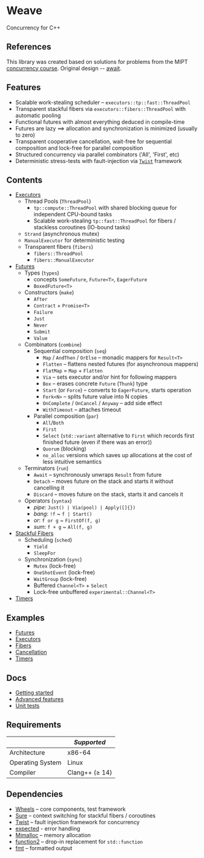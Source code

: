 
# Weave
Concurrency for C++

## References

This library was created based on solutions for problems from the MIPT [concurrency course](https://gitlab.com/Lipovsky/concurrency-course). Original design -- [await](https://gitlab.com/Lipovsky/await).

## Features

- Scalable work-stealing scheduler – `executors::tp::fast::ThreadPool`
- Transparent stackful fibers via `executors::fibers::ThreadPool` with automatic pooling
- Functional futures with almost everything deduced in compile-time
- Futures are lazy ⟹ allocation and synchronization is minimized (usually to zero)
- Transparent cooperative cancellation, wait-free for sequential composition and lock-free for parallel composition
- Structured concurrency via parallel combinators ('All', 'First', etc)
- Deterministic stress-tests with fault-injection via [`Twist`](https://gitlab.com/Lipovsky/twist) framework

## Contents

- [Executors](weave/executors)
  - Thread Pools (`ThreadPool`)
    - `tp::compute::ThreadPool` with shared blocking queue for independent CPU-bound tasks
    - Scalable work-stealing `tp::fast::ThreadPool` for fibers / stackless coroutines (IO-bound tasks)
  - `Strand` (asynchronous mutex)
  - `ManualExecutor` for deterministic testing
  - Transparent fibers (`fibers`)
    - `fibers::ThreadPool`
    - `fibers::ManualExecutor`
- [Futures](weave/futures)
  - Types (`types`)
    - concepts `SomeFuture`, `Future<T>`, `EagerFuture`
    - `BoxedFuture<T>`
  - Constructors (`make`)
    - `After`
    - `Contract` + `Promise<T>`
    - `Failure`
    - `Just`
    - `Never`
    - `Submit`
    - `Value`
  - Combinators (`combine`)
    - Sequential composition (`seq`)
      - `Map` / `AndThen` / `OrElse` – monadic mappers for `Result<T>`
      - `Flatten` – flattens nested futures (for asynchronous mappers)
      - `FlatMap` = `Map` + `Flatten`
      - `Via` – sets executor and/or hint for following mappers
      - `Box` – erases concrete `Future` (`Thunk`) type
      - `Start` (or `Force`) – converts to `EagerFuture`, starts operation
      - `Fork<N>` – splits future value into N copies
      - `OnComplete` / `OnCancel` / `Anyway` – add side effect
      - `WithTimeout` – attaches timeout
    - Parallel composition (`par`)
      - `All`/`Both`
      - `First`
      - `Select` (`std::variant` alternative to `First` which records first finished future (even if there was an error))
      - `Quorum` (blocking)
      - `no_alloc` versions which saves up allocations at the cost of less intuitive semantics
  - Terminators (`run`)
    - `Await` – synchronously unwraps `Result` from future
    - `Detach` – moves future on the stack and starts it without cancelling it
    - `Discard` – moves future on the stack, starts it and cancels it
  - Operators (`syntax`)
    - _pipe_: `Just() | Via(pool) | Apply([]{})`
    - _bang_: `!f` ~ `f | Start()`
    - _or_: `f or g` ~ `FirstOf(f, g)`
    - _sum_: `f + g` ~ `All(f, g)`
- [Stackful Fibers](weave/fibers)
  - Scheduling (`sched`)
    - `Yield`
    - `SleepFor`
  - Synchronization (`sync`)
    - `Mutex` (lock-free)
    - `OneShotEvent` (lock-free)
    - `WaitGroup` (lock-free)
    - Buffered `Channel<T>` + `Select`
    - Lock-free unbuffered `experimental::Channel<T>`
- [Timers](weave/timers)

## Examples

- [Futures](examples/futures/main.cpp)
- [Executors](examples/executors/main.cpp)
- [Fibers](examples/fibers/main.cpp)
- [Cancellation](examples/cancel/main.cpp)
- [Timers](examples/timers/main.cpp)

## Docs

 - [Getting started](docs/intro.md)
 - [Advanced features](docs/advanced.md)
 - [Unit tests](tests)

## Requirements

|                  | _Supported_       |
|------------------|-------------------|
| Architecture     | x86-64            |
| Operating System | Linux             |
| Compiler         | Clang++ (≥ 14)    |

## Dependencies

- [Wheels](https://gitlab.com/Lipovsky/wheels) – core components, test framework
- [Sure](https://gitlab.com/Lipovsky/sure) – context switching for stackful fibers / coroutines
- [Twist](https://gitlab.com/Lipovsky/twist) – fault injection framework for concurrency
- [expected](https://github.com/TartanLlama/expected) - error handling
- [Mimalloc](https://github.com/microsoft/mimalloc) – memory allocation
- [function2](https://github.com/Naios/function2.git) – drop-in replacement for `std::function`
- [fmt](https://github.com/fmtlib/fmt.git) – formatted output


